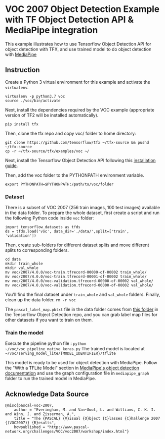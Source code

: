 
#  VOC 2007 Object Detection Example with TF Object Detection API & MediaPipe integration

This example illustrates how to use Tensorflow Object Detection API for object detection with TFX, and use trained model to do object detection with
[MediaPipe]([https://google.github.io/mediapipe/](https://google.github.io/mediapipe/))

## Instruction

Create a Python 3 virtual environment for this example and activate the
`virtualenv`:

```
virtualenv -p python3.7 voc
source ./voc/bin/activate
```
Next, install the dependencies required by the VOC example (appropriate version of TF2 will be installed automatically).
```
pip install tfx
```
Then, clone the tfx repo and copy voc/ folder to home directory:

```
git clone https://github.com/tensorflow/tfx ~/tfx-source && pushd ~/tfx-source
cp -r ~/tfx-source/tfx/examples/voc ~/
```

Next, install the Tensorflow Object Detection API following this  [installation guide](https://github.com/tensorflow/models/blob/master/research/object_detection/g3doc/tf2.md#installation). 

Then, add the voc folder to the PYTHONPATH environment variable.
```
export PYTHONPATH=$PYTHONPATH:/path/to/voc/folder
```

### Dataset

There is a subset of VOC 2007 (256 train images, 100 test images) available in the data folder. To prepare the whole dataset, first create a script and run the following Python
code inside `voc` folder: 
```
import tensorflow_datasets as tfds 
ds = tfds.load('voc', data_dir='./data/',split=['train', 'validation'])
``` 
Then, create sub-folders
for different dataset splits and move different splits to corresponding folders.
```
cd data 
mkdir train_whole 
mkdir val_whole 
mv voc/2007/4.0.0/voc-train.tfrecord-00000-of-00002 train_whole/ 
mv voc/2007/4.0.0/voc-train.tfrecord-00001-of-00002 train_whole/
mv voc/2007/4.0.0/voc-validation.tfrecord-00000-of-00002 val_whole/ 
mv voc/2007/4.0.0/voc-validation.tfrecord-00000-of-00002 val_whole/ 
```
You'll find the final dataset under `train_whole` and `val_whole` folders. Finally, clean up the data folder. 
```rm -r voc```

The `pascal_label_map.pbtxt` file in the data folder comes from [this folder](https://github.com/tensorflow/models/tree/master/research/object_detection/data) in  the Tensorflow Object Detection repo, and you can grab label map files for other datasets if you want to train on them.

### Train the model
Execute the pipeline python file : `python
~/voc/voc_pipeline_native_keras.py` 
The trained model is located at
`~/voc/serving_model_lite/{MODEL_IDENTIFIER}/tflite`

This model is ready to be used for object detection with MediaPipe. Follow the "With a TFLite Model" section in [MediaPipe's object detection documentation](https://google.github.io/mediapipe/solutions/object_detection.html#video-file-input)  and use the graph configuration file in `mediapipe_graph` folder to run the trained model in MediaPipe. 

## Acknowledge Data Source

```
@misc{pascal-voc-2007,  
	author = "Everingham, M. and Van~Gool, L. and Williams, C. K. I. and Winn, J. and Zisserman, A.",
	title = "The {PASCAL} {V}isual {O}bject {C}lasses {C}hallenge 2007 {(VOC2007)} {R}esults",
	howpublished = "http://www.pascal-network.org/challenges/VOC/voc2007/workshop/index.html"}
```
